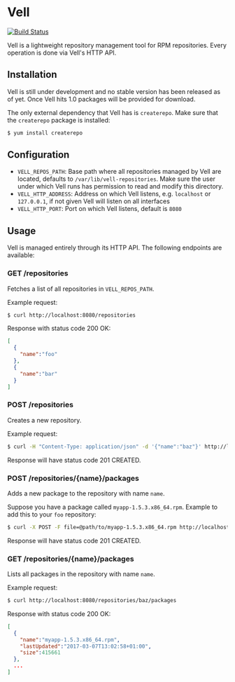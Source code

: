 # Vell

[![Build Status](https://travis-ci.org/rkcpi/vell.svg?branch=master)](https://travis-ci.org/rkcpi/vell)

Vell is a lightweight repository management tool for RPM repositories.
Every operation is done via Vell's HTTP API.

## Installation

Vell is still under development and no stable version has been released
as of yet. Once Vell hits 1.0 packages will be provided for download.

The only external dependency that Vell has is `createrepo`. Make sure
that the `createrepo` package is installed:

```bash
$ yum install createrepo
```


## Configuration

* `VELL_REPOS_PATH`: Base path where all repositories managed by Vell
are located, defaults to `/var/lib/vell-repositories`. Make sure the
user under which Vell runs has permission to read and modify this
directory.
* `VELL_HTTP_ADDRESS`: Address on which Vell listens, e.g. `localhost`
or `127.0.0.1`, if not given Vell will listen on all interfaces
* `VELL_HTTP_PORT`: Port on which Vell listens, default is `8080`

## Usage

Vell is managed entirely through its HTTP API. The following endpoints
are available:

### GET /repositories

Fetches a list of all repositories in `VELL_REPOS_PATH`.

Example request:

```bash
$ curl http://localhost:8080/repositories
```

Response with status code 200 OK:

```json
[
  {
    "name":"foo"
  },
  {
    "name":"bar"
  }
]
```

### POST /repositories

Creates a new repository.

Example request:

```bash
$ curl -H "Content-Type: application/json" -d '{"name":"baz"}' http://localhost:8080/repositories
```

Response will have status code 201 CREATED.

### POST /repositories/{name}/packages

Adds a new package to the repository with name `name`.

Suppose you have a package called `myapp-1.5.3.x86_64.rpm`. Example to
add this to your `foo` repository:

```bash
$ curl -X POST -F file=@path/to/myapp-1.5.3.x86_64.rpm http://localhost:8080/repositories/foo/packages
```

Response will have status code 201 CREATED.

### GET /repositories/{name}/packages

Lists all packages in the repository with name `name`.

Example request:

```bash
$ curl http://localhost:8080/repositories/baz/packages
```

Response with status code 200 OK:

```json
[
  {
    "name":"myapp-1.5.3.x86_64.rpm",
    "lastUpdated":"2017-03-07T13:02:58+01:00",
    "size":415661
  },
  ...
]
```